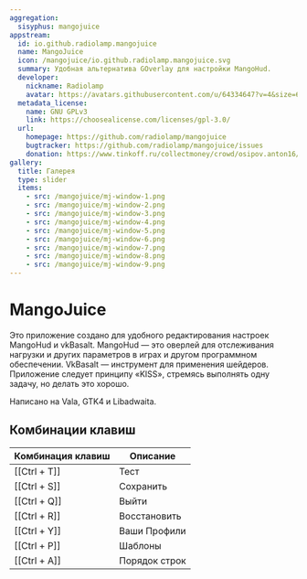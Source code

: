 ```yaml
---
aggregation:
  sisyphus: mangojuice
appstream:
  id: io.github.radiolamp.mangojuice
  name: MangoJuice
  icon: /mangojuice/io.github.radiolamp.mangojuice.svg
  summary: Удобная альтернатива GOverlay для настройки MangoHud.
  developer:
    nickname: Radiolamp
    avatar: https://avatars.githubusercontent.com/u/64334647?v=4&size=64
  metadata_license:
    name: GNU GPLv3
    link: https://choosealicense.com/licenses/gpl-3.0/
  url:
    homepage: https://github.com/radiolamp/mangojuice
    bugtracker: https://github.com/radiolamp/mangojuice/issues
    donation: https://www.tinkoff.ru/collectmoney/crowd/osipov.anton16/uMOHe45333/?short_link=1J1DvYNesgD&referer=https%3A%2F%2Fgithub.com%2F&httpMethod=GET
gallery:
  title: Галерея
  type: slider
  items:
    - src: /mangojuice/mj-window-1.png
    - src: /mangojuice/mj-window-2.png
    - src: /mangojuice/mj-window-3.png
    - src: /mangojuice/mj-window-4.png
    - src: /mangojuice/mj-window-5.png
    - src: /mangojuice/mj-window-6.png
    - src: /mangojuice/mj-window-7.png
    - src: /mangojuice/mj-window-8.png
    - src: /mangojuice/mj-window-9.png
---
```


# MangoJuice

Это приложение создано для удобного редактирования настроек MangoHud и vkBasalt. MangoHud — это оверлей для отслеживания нагрузки и других параметров в играх и другом программном обеспечении. VkBasalt — инструмент для применения шейдеров. Приложение следует принципу «KISS», стремясь выполнять одну задачу, но делать это хорошо.

Написано на Vala, GTK4 и Libadwaita.

<AGWGallery />

<!--@include: @ru/apps/.parts/install/content-repo.md-->

## Комбинации клавиш

| Комбинация клавиш | Описание      |
| ----------------- | ------------- |
| [[Ctrl + T]]      | Тест          |
| [[Ctrl + S]]      | Сохранить     |
| [[Ctrl + Q]]      | Выйти         |
| [[Ctrl + R]]      | Восстановить  |
| [[Ctrl + Y]]      | Ваши Профили  |
| [[Ctrl + P]]      | Шаблоны       |
| [[Ctrl + A]]      | Порядок строк |
